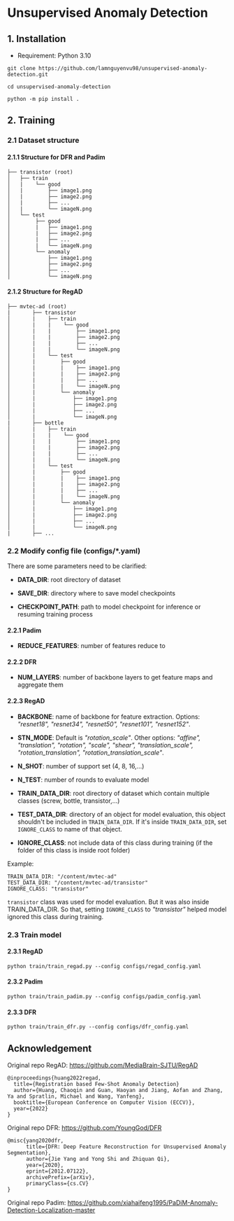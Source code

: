 # Unsupervised Anomaly Detection

## 1. Installation
- Requirement: Python 3.10

```
git clone https://github.com/lamnguyenvu98/unsupervised-anomaly-detection.git

cd unsupervised-anomaly-detection

python -m pip install .
```

## 2. Training
### 2.1 Dataset structure
#### 2.1.1 Structure for DFR and Padim
```
├── transistor (root)
│   ├── train
│   |    └── good
│   |        ├── image1.png
│   |        ├── image2.png
│   |        ├── ...
│   |        └── imageN.png
│   └── test
│        ├── good
│        |   ├── image1.png
│        |   ├── image2.png
│        |   ├── ...
│        |   └── imageN.png
│        └── anomaly
│            ├── image1.png
│            ├── image2.png
│            ├── ...
│            └── imageN.png
```

#### 2.1.2 Structure for RegAD
```
├── mvtec-ad (root)
|       ├── transistor
│       |    ├── train
│       |    |    └── good
│       |    |        ├── image1.png
│       |    |        ├── image2.png
│       |    |        ├── ...
│       |    |        └── imageN.png
│       |    └── test
│       |        ├── good
│       |        |    ├── image1.png
│       |        |    ├── image2.png
│       |        |    ├── ...
│       |        |    └── imageN.png
│       |        └── anomaly
│       |            ├── image1.png
│       |            ├── image2.png
│       |            ├── ...
│       |            └── imageN.png
|       ├── bottle
│       |    ├── train
│       |    |    └── good
│       |    |        ├── image1.png
│       |    |        ├── image2.png
│       |    |        ├── ...
│       |    |        └── imageN.png
│       |    └── test
│       |        ├── good
│       |        |    ├── image1.png
│       |        |    ├── image2.png
│       |        |    ├── ...
│       |        |    └── imageN.png
│       |        └── anomaly
│       |            ├── image1.png
│       |            ├── image2.png
│       |            ├── ...
│       |            └── imageN.png
|       ├── ...
```

### 2.2 Modify config file (configs/*.yaml)
There are some parameters need to be clarified:
- **DATA_DIR**: root directory of dataset

- **SAVE_DIR**: directory where to save model checkpoints

- **CHECKPOINT_PATH**: path to model checkpoint for inference or resuming training process

#### 2.2.1 Padim 
- **REDUCE_FEATURES**: number of features reduce to

#### 2.2.2 DFR
- **NUM_LAYERS**: number of backbone layers to get feature maps and aggregate them

#### 2.2.3 RegAD
- **BACKBONE**: name of backbone for feature extraction. Options: *"resnet18", "resnet34", "resnet50", "resnet101", "resnet152"*.

- **STN_MODE**: Default is *"rotation_scale"*. Other options: *"affine", "translation", "rotation", "scale", "shear", "translation_scale", "rotation_translation", "rotation_translation_scale"*.

- **N_SHOT**: number of support set (4, 8, 16,...)

- **N_TEST**: number of rounds to evaluate model

- **TRAIN_DATA_DIR**: root directory of dataset which contain multiple classes (screw, bottle, transistor,...)

- **TEST_DATA_DIR**: directory of an object for model evaluation, this object shouldn't be included in `TRAIN_DATA_DIR`. If it's inside `TRAIN_DATA_DIR`, set `IGNORE_CLASS` to name of that object.

- **IGNORE_CLASS**: not include data of this class during training (if the folder of this class is inside root folder)

Example:
```
TRAIN_DATA_DIR: "/content/mvtec-ad"
TEST_DATA_DIR: "/content/mvtec-ad/transistor"
IGNORE_CLASS: "transistor"
```

`transistor` class was used for model evaluation. But it was also inside TRAIN_DATA_DIR. So that, setting `IGNORE_CLASS` to *"transistor"* helped model ignored this class during training. 

### 2.3 Train model
#### 2.3.1 RegAD
```
python train/train_regad.py --config configs/regad_config.yaml
```

#### 2.3.2 Padim
```
python train/train_padim.py --config configs/padim_config.yaml
```

#### 2.3.3 DFR
```
python train/train_dfr.py --config configs/dfr_config.yaml
```


## Acknowledgement

Original repo RegAD: https://github.com/MediaBrain-SJTU/RegAD
```
@inproceedings{huang2022regad,
  title={Registration based Few-Shot Anomaly Detection}
  author={Huang, Chaoqin and Guan, Haoyan and Jiang, Aofan and Zhang, Ya and Spratlin, Michael and Wang, Yanfeng},
  booktitle={European Conference on Computer Vision (ECCV)},
  year={2022}
}
```

Original repo DFR: https://github.com/YoungGod/DFR
```
@misc{yang2020dfr,
      title={DFR: Deep Feature Reconstruction for Unsupervised Anomaly Segmentation}, 
      author={Jie Yang and Yong Shi and Zhiquan Qi},
      year={2020},
      eprint={2012.07122},
      archivePrefix={arXiv},
      primaryClass={cs.CV}
}
```

Original repo Padim: https://github.com/xiahaifeng1995/PaDiM-Anomaly-Detection-Localization-master
